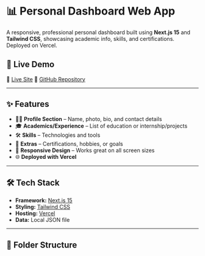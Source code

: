 # 📊 Personal Dashboard Web App

A responsive, professional personal dashboard built using **Next.js 15** and **Tailwind CSS**, showcasing academic info, skills, and certifications. Deployed on Vercel.

## 🚀 Live Demo

🔗 [Live Site]([https://your-vercel-app.vercel.app](https://nitingoley-dashboard.vercel.app/))  
🔗 [GitHub Repository]([https://github.com/yourusername/personal-dashboard](https://github.com/nitingoley/Professional-Dashboard-))

---

## ✨ Features

- 🧑‍💼 **Profile Section** – Name, photo, bio, and contact details
- 🎓 **Academics/Experience** – List of education or internship/projects
- 🛠 **Skills** – Technologies and tools
- 🏅 **Extras** – Certifications, hobbies, or goals
- 📱 **Responsive Design** – Works great on all screen sizes
- 🌐 **Deployed with Vercel**

---

## 🛠 Tech Stack

- **Framework:** [Next.js 15](https://nextjs.org/)
- **Styling:** [Tailwind CSS](https://tailwindcss.com/)
- **Hosting:** [Vercel](https://vercel.com/)
- **Data:** Local JSON file

---

## 📁 Folder Structure

